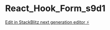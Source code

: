 # React_Hook_Form_s9d1

[Edit in StackBlitz next generation editor ⚡️](https://stackblitz.com/~/github.com/asyaisbil/React_Hook_Form_s9d1)
